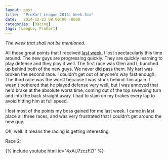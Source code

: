 ```yaml
---
layout: post
title:  "ProKart League 2014: Week Six"
date:   2014-12-23 08:00:00 -0600
categories: [Racing]
tags: [League, ProKart]
---
```


*The week that shall not be mentioned.*

All those great points that I received [last week](https://halosprotest.wordpress.com/2014/12/03/prokart-league-2014-week-five/), I lost spectacularly this time around. The new guys are progressing quickly. They are quickly learning to play defense and they play it well. The first race was Glen and I, bunched up behind both of the new guys. We never did pass them. My kart was broken the second race. I couldn't get out of anyone's way fast enough. The third race was the worst because I was stuck behind Tim again. I wasn't bothered that he played defense very well, but I was annoyed that he'd brake at the absolute worst time, coming out of the top sweeping turn and into the back straight away. I had to slam on my brakes every lap to avoid hitting him at full speed.

I lost most of the points my boss gained for me last week. I came in last place all three races, and was very frustrated that I couldn't get around the new guy.

Oh, well. It means the racing is getting interesting.

Race 2:

{% include youtube.html id="4xAU7zczFZI" %}
